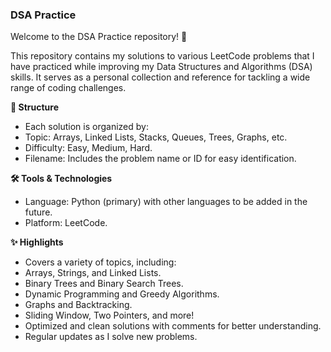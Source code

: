 ### DSA Practice
Welcome to the DSA Practice repository! 🚀

This repository contains my solutions to various LeetCode problems that I have practiced while improving my Data Structures and Algorithms (DSA) skills. It serves as a personal collection and reference for tackling a wide range of coding challenges.

**📂 Structure**
- Each solution is organized by:
- Topic: Arrays, Linked Lists, Stacks, Queues, Trees, Graphs, etc.
- Difficulty: Easy, Medium, Hard.
- Filename: Includes the problem name or ID for easy identification.

**🛠️ Tools & Technologies**
- Language: Python (primary) with other languages to be added in the future.
- Platform: LeetCode.

**✨ Highlights**
- Covers a variety of topics, including:
- Arrays, Strings, and Linked Lists.
- Binary Trees and Binary Search Trees.
- Dynamic Programming and Greedy Algorithms.
- Graphs and Backtracking.
- Sliding Window, Two Pointers, and more!
- Optimized and clean solutions with comments for better understanding.
- Regular updates as I solve new problems.

